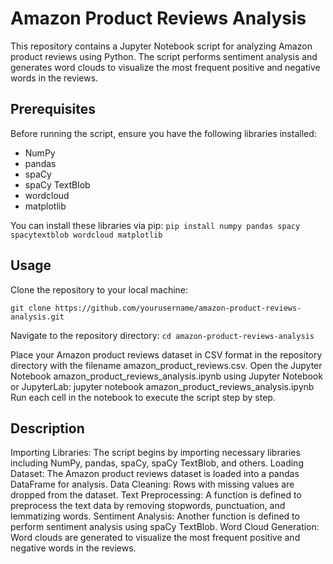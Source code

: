 # Amazon Product Reviews Analysis

This repository contains a Jupyter Notebook script for analyzing Amazon product reviews using Python. The script performs sentiment analysis and generates word clouds to visualize the most frequent positive and negative words in the reviews.

## Prerequisites

Before running the script, ensure you have the following libraries installed:

- NumPy
- pandas
- spaCy
- spaCy TextBlob
- wordcloud
- matplotlib

You can install these libraries via pip:
`pip install numpy pandas spacy spacytextblob wordcloud matplotlib`

## Usage

Clone the repository to your local machine:

`git clone https://github.com/yourusername/amazon-product-reviews-analysis.git`

Navigate to the repository directory:
`cd amazon-product-reviews-analysis`

Place your Amazon product reviews dataset in CSV format in the repository directory with the filename amazon_product_reviews.csv.
Open the Jupyter Notebook amazon_product_reviews_analysis.ipynb using Jupyter Notebook or JupyterLab:
jupyter notebook amazon_product_reviews_analysis.ipynb
Run each cell in the notebook to execute the script step by step.

## Description

Importing Libraries: The script begins by importing necessary libraries including NumPy, pandas, spaCy, spaCy TextBlob, and others.
Loading Dataset: The Amazon product reviews dataset is loaded into a pandas DataFrame for analysis.
Data Cleaning: Rows with missing values are dropped from the dataset.
Text Preprocessing: A function is defined to preprocess the text data by removing stopwords, punctuation, and lemmatizing words.
Sentiment Analysis: Another function is defined to perform sentiment analysis using spaCy TextBlob.
Word Cloud Generation: Word clouds are generated to visualize the most frequent positive and negative words in the reviews.
